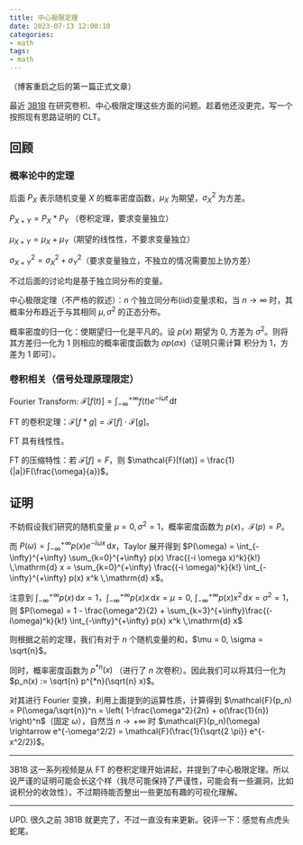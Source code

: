 ```yaml
---
title: 中心极限定理
date: 2023-07-13 12:00:10
categories:
- math
tags:
- math
---
```


（博客重启之后的第一篇正式文章）

最近 [3B1B](https://space.bilibili.com/88461692/) 在研究卷积、中心极限定理这些方面的问题。趁着他还没更完，写一个按照现有思路证明的 CLT。

<!-- more -->

## 回顾

### 概率论中的定理

后面 $P_X$ 表示随机变量 $X$ 的概率密度函数，$\mu_X$ 为期望，$\sigma_X^2$ 为方差。

$P_{X+Y} = P_X * P_Y$ （卷积定理，要求变量独立）

$\mu_{X+Y} = \mu_X + \mu_Y$（期望的线性性，不要求变量独立）

$\sigma_{X+Y}^2 = \sigma_{X}^2 + \sigma_{Y}^2$（要求变量独立，不独立的情况需要加上协方差）

不过后面的讨论均是基于独立同分布的变量。

中心极限定理（不严格的叙述）：$n$ 个独立同分布(iid)变量求和，当 $n \rightarrow \infty$ 时，其概率分布趋近于与其相同 $\mu, \sigma^2$ 的正态分布。

概率密度的归一化：使期望归一化是平凡的。设 $p(x)$ 期望为 $0$, 方差为 $\sigma^2$。则将其方差归一化为 $1$ 则相应的概率密度函数为 $\sigma p(\sigma x)$（证明只需计算 积分为 1，方差为 1 即可）。

### 卷积相关（信号处理原理限定）

Fourier Transform: $\mathcal{F}[f(t)] = \int_{-\infty}^{+\infty} f(t) e^{-i\omega t} \,\mathrm{d}t$

FT 的卷积定理：$\mathcal{F}[f * g] = \mathcal{F}[f] \cdot \mathcal{F}[g]$。

FT 具有线性性。

FT 的压缩特性：若 $\mathcal{F}[f] = F$，则 $\mathcal{F}[f(at)] = \frac{1}{|a|}F(\frac{\omega}{a})$。

## 证明

不妨假设我们研究的随机变量 $\mu = 0, \sigma^2 = 1$，概率密度函数为 $p(x)$，$\mathcal{F}(p) = P$。

而 $P(\omega) = \int_{-\infty}^{+\infty}p(x) e^{-i \omega x} \,\mathrm{d} x$，Taylor 展开得到 $P(\omega) = \int_{-\infty}^{+\infty} \sum_{k=0}^{+\infty} p(x) \frac{(-i \omega x)^k}{k!} \,\mathrm{d} x = \sum_{k=0}^{+\infty} \frac{(-i \omega)^k}{k!}  \int_{-\infty}^{+\infty} p(x) x^k \,\mathrm{d} x$。

注意到 $\int_{-\infty}^{+\infty} p(x) \,\mathrm{d}x = 1$，$\int_{-\infty}^{+\infty}p(x) x \,\mathrm{d} x = \mu = 0$, $\int_{-\infty}^{+\infty}p(x) x^2 \,\mathrm{d} x = \sigma^2 = 1$，则 $P(\omega) = 1 - \frac{\omega^2}{2} + \sum_{k=3}^{+\infty}\frac{(-i\omega)^k}{k!} \int_{-\infty}^{+\infty} p(x) x^k \,\mathrm{d} x$


则根据之前的定理，我们有对于 $n$ 个随机变量的和，$\mu = 0, \sigma = \sqrt{n}$。

同时，概率密度函数为 $p^{*n}(x)$ （进行了 $n$ 次卷积）。因此我们可以将其归一化为 $p_n(x) := \sqrt{n} p^{*n}(\sqrt{n} x)$。

对其进行 Fourier 变换，利用上面提到的运算性质，计算得到 $\mathcal{F}(p_n) = P(\omega/\sqrt{n})^n = \left( 1-\frac{\omega^2}{2n} + o(\frac{1}{n}) \right)^n$（固定 $\omega$），自然当 $n \rightarrow +\infty$ 时 $\mathcal{F}(p_n)(\omega) \rightarrow e^{-\omega^2/2} = \mathcal{F}(\frac{1}{\sqrt{2 \pi}} e^{-x^2/2})$。

---

3B1B 这一系列视频是从 FT 的卷积定理开始讲起，并提到了中心极限定理。所以说严谨的证明可能会长这个样（我尽可能保持了严谨性，可能会有一些漏洞，比如说积分的收敛性）。不过期待能否整出一些更加有趣的可视化理解。

---

UPD. 很久之前 3B1B 就更完了，不过一直没有来更新。锐评一下：感觉有点虎头蛇尾。
